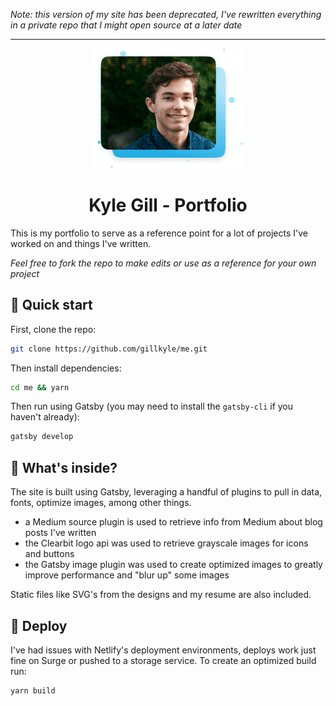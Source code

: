 _Note: this version of my site has been deprecated, I've rewritten everything in a private repo that I might open source at a later date_


---

<p align="center">
  <a href="http://www.kylegill.com">
    <img alt="Gatsby" src="https://raw.githubusercontent.com/gillkyle/images/master/about-me.png" width="240" />
  </a>
</p>
<h1 align="center">
  Kyle Gill - Portfolio
</h1>

This is my portfolio to serve as a reference point for a lot of projects I've worked on and things I've written. 

_Feel free to fork the repo to make edits or use as a reference for your own project_

## 🚀 Quick start

First, clone the repo:

```sh
git clone https://github.com/gillkyle/me.git
```

Then install dependencies:

```sh
cd me && yarn
```

Then run using Gatsby (you may need to install the `gatsby-cli` if you haven't already):
```sh
gatsby develop
```
    
## 🧐 What's inside?

The site is built using Gatsby, leveraging a handful of plugins to pull in data, fonts, optimize images, among other things.

- a Medium source plugin is used to retrieve info from Medium about blog posts I've written
- the Clearbit logo api was used to retrieve grayscale images for icons and buttons
- the Gatsby image plugin was used to create optimized images to greatly improve performance and "blur up" some images

Static files like SVG's from the designs and my resume are also included. 

## 💫 Deploy

I've had issues with Netlify's deployment environments, deploys work just fine on Surge or pushed to a storage service. To create an optimized build run:

```sh
yarn build
```
